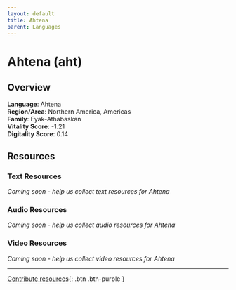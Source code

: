 ```yaml
---
layout: default
title: Ahtena
parent: Languages
---
```


# Ahtena (aht)

## Overview

**Language**: Ahtena  
**Region/Area**: Northern America, Americas  
**Family**: Eyak-Athabaskan  
**Vitality Score**: -1.21  
**Digitality Score**: 0.14  

## Resources

### Text Resources
*Coming soon - help us collect text resources for Ahtena*

### Audio Resources
*Coming soon - help us collect audio resources for Ahtena*

### Video Resources
*Coming soon - help us collect video resources for Ahtena*

---

[Contribute resources](https://fairtrain.github.io/){: .btn .btn-purple }
